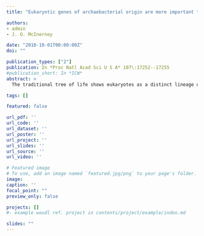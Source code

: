 ```yaml
---
title: "Eukaryotic genes of archaebacterial origin are more important than the more numerous eubacterial genes, irrespective of function"

authors:
- admin
- J. O. McInerney

date: "2010-10-01T00:00:00Z"
doi: ""

publication_types: ["2"]
publication: In *Proc Natl Acad Sci U S A* 107\:17252--17255
#publication_short: In *ICW*
abstract: >
  The traditional tree of life shows eukaryotes as a distinct lineage of living things, but many studies have suggested that the first eukaryotic cells were chimeric, descended from both Eubacteria (through the mitochondrion) and Archaebacteria. Eukaryote nuclei thus contain genes of both eubacterial and archaebacterial origins, and these genes have different functions within eukaryotic cells. Here we report that archaebacterium-derived genes are significantly more likely to be essential to yeast viability, are more highly expressed, and are significantly more highly connected and more central in the yeast protein interaction network. These findings hold irrespective of whether the genes have an informational or operational function, so that many features of eukaryotic genes with prokaryotic homologs can be explained by their origin, rather than their function. Taken together, our results show that genes of archaebacterial origin are in some senses more important to yeast metabolism than genes of eubacterial origin. This importance reflects these genes' origin as the ancestral nuclear component of the eukaryotic genome.

tags: []

featured: false

url_pdf: ''
url_code: ''
url_dataset: ''
url_poster: ''
url_project: ''
url_slides: ''
url_source: ''
url_video: ''

# Featured image
# To use, add an image named `featured.jpg/png` to your page's folder.
image:
caption: ''
focal_point: ""
preview_only: false

projects: []
#- example woudl ref. project in contents/project/example/index.md

slides: ""
---
```

